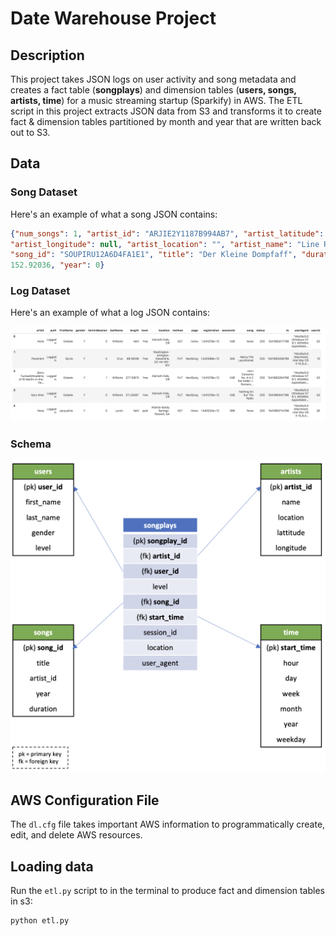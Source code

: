 # Date Warehouse Project

## Description
This project takes JSON logs on user activity and song metadata and creates a fact table (**songplays**) and dimension tables (**users, songs, artists, time**) for a music streaming startup (Sparkify) in AWS. The ETL script in this project extracts JSON data from S3 and transforms it to create fact & dimension tables partitioned by month and year that are written back out to S3.

## Data

### Song Dataset

Here's an example of what a song JSON contains:

```json
{"num_songs": 1, "artist_id": "ARJIE2Y1187B994AB7", "artist_latitude": null,
"artist_longitude": null, "artist_location": "", "artist_name": "Line Renaud",
"song_id": "SOUPIRU12A6D4FA1E1", "title": "Der Kleine Dompfaff", "duration":
152.92036, "year": 0}
```

### Log Dataset

Here's an example of what a log JSON contains:

<p align="center">
  <img src="./img/log-data.png" alt="Statoscope example" width="650">
</p>

### Schema

<p align="center">
  <img src="./img/star_schema.png" alt="Statoscope example" width="650">
</p>

## AWS Configuration File

The `dl.cfg` file takes important AWS information to programmatically create, edit, and delete AWS resources.

## Loading data

Run the `etl.py` script to in the terminal to produce fact and dimension tables in s3:

```bash
python etl.py
```